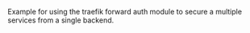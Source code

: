 Example for using the traefik forward auth module to secure a multiple services from a single backend.
